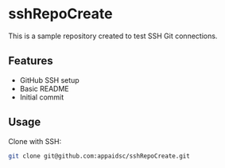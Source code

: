 # sshRepoCreate

This is a sample repository created to test SSH Git connections.

## Features
- GitHub SSH setup
- Basic README
- Initial commit

## Usage
Clone with SSH:
```bash
git clone git@github.com:appaidsc/sshRepoCreate.git
